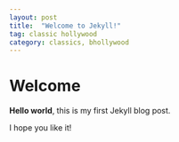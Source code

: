 ```yaml
---
layout: post
title:  "Welcome to Jekyll!"
tag: classic hollywood
category: classics, bhollywood
---
```


# Welcome

**Hello world**, this is my first Jekyll blog post.

I hope you like it!